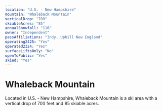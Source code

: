 ```yaml
---
location: "U.S. - New Hampshire"
mountain: "Whaleback Mountain"
verticalDrop: "700"
skiableAcres: "85"
annualSnowfall: "110"
owner: "Independent"
passAffiliations: "Indy, Uphill New England"
operating2425: "Yes"
operated2324: "Yes"
surfaceLiftsOnly: "No"
openToPublic: "Yes"
skied: "Yes"
---
```


# Whaleback Mountain

Located in U.S. - New Hampshire, Whaleback Mountain is a ski area with a vertical drop of 700 feet and 85 skiable acres.